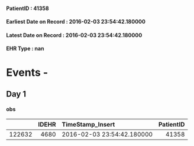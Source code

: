 
#### PatientID : 41358
#### Earliest Date on Record : 2016-02-03 23:54:42.180000
#### Latest Date on Record : 2016-02-03 23:54:42.180000
#### EHR Type : nan

# Events - 

## Day 1

#### obs
|        |   IDEHR | TimeStamp_Insert           |   PatientID |
|-------:|--------:|:---------------------------|------------:|
| 122632 |    4680 | 2016-02-03 23:54:42.180000 |       41358 |


